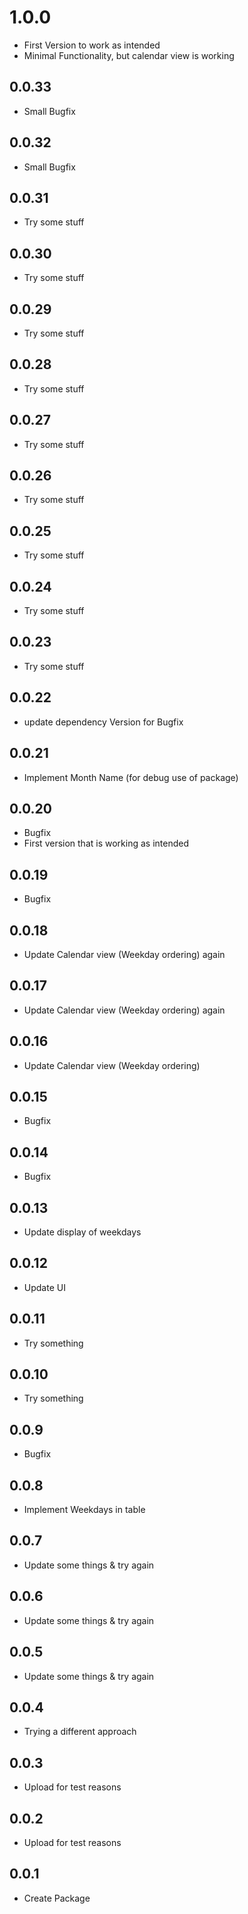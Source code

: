 # 1.0.0

* First Version to work as intended
* Minimal Functionality, but calendar view is working

## 0.0.33

* Small Bugfix

## 0.0.32

* Small Bugfix

## 0.0.31

* Try some stuff

## 0.0.30

* Try some stuff

## 0.0.29

* Try some stuff

## 0.0.28

* Try some stuff

## 0.0.27

* Try some stuff

## 0.0.26

* Try some stuff

## 0.0.25

* Try some stuff

## 0.0.24

* Try some stuff

## 0.0.23

* Try some stuff

## 0.0.22

* update dependency Version for Bugfix

## 0.0.21

* Implement Month Name (for debug use of package)

## 0.0.20

* Bugfix
* First version that is working as intended

## 0.0.19

* Bugfix

## 0.0.18

* Update Calendar view (Weekday ordering) again

## 0.0.17

* Update Calendar view (Weekday ordering) again

## 0.0.16

* Update Calendar view (Weekday ordering)

## 0.0.15

* Bugfix

## 0.0.14

* Bugfix

## 0.0.13

* Update display of weekdays

## 0.0.12

* Update UI

## 0.0.11

* Try something

## 0.0.10

* Try something

## 0.0.9

* Bugfix

## 0.0.8

* Implement Weekdays in table

## 0.0.7

* Update some things & try again

## 0.0.6

* Update some things & try again

## 0.0.5

* Update some things & try again

## 0.0.4

* Trying a different approach

## 0.0.3

* Upload for test reasons

## 0.0.2

* Upload for test reasons

## 0.0.1

* Create Package
